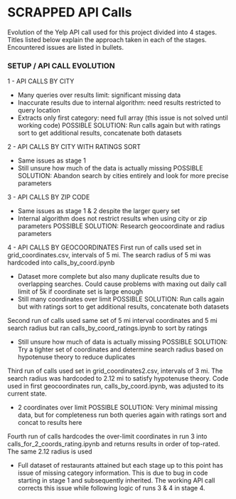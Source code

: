 # SCRAPPED API Calls


Evolution of the Yelp API call used for this project divided into 4 stages. Titles listed below explain the approach taken in each of the stages. Encountered issues are listed in bullets.


### SETUP / API CALL EVOLUTION


1 - API CALLS BY CITY
* Many queries over results limit: significant missing data
* Inaccurate results due to internal algorithm: need results restricted to query location
* Extracts only first category: need full array (this issue is not solved until working code)
POSSIBLE SOLUTION: Run calls again but with ratings sort to get additional results, concatenate both datasets

2 - API CALLS BY CITY WITH RATINGS SORT
* Same issues as stage 1
* Still unsure how much of the data is actually missing
POSSIBLE SOLUTION: Abandon search by cities entirely and look for more precise parameters

3 - API CALLS BY ZIP CODE
* Same issues as stage 1 & 2 despite the larger query set
* Internal algorithm does not restrict results when using city or zip parameters
POSSIBLE SOLUTION: Research geocoordinate and radius parameters

4 - API CALLS BY GEOCOORDINATES
First run of calls used set in grid_coordinates.csv, intervals of 5 mi. The search radius of 5 mi
was hardcoded into calls_by_coord.ipynb
* Dataset more complete but also many duplicate results due to overlapping searches. Could cause problems with maxing out daily call limit of 5k if coordinate set is large enough
* Still many coordinates over limit
POSSIBLE SOLUTION: Run calls again but with ratings sort to get additional results, concatenate both datasets

Second run of calls used same set of 5 mi interval coordinates and 5 mi search radius but ran calls_by_coord_ratings.ipynb to sort by ratings
* Still unsure how much of data is actually missing
POSSIBLE SOLUTION: Try a tighter set of coordinates and determine search radius based on hypotenuse theory to reduce duplicates

Third run of calls used set in grid_coordinates2.csv, intervals of 3 mi. The search radius was hardcoded to 2.12 mi to satisfy hypotenuse theory. Code used in first geocoordinates run, calls_by_coord.ipynb, was adjusted to its current state.
* 2 coordinates over limit
POSSIBLE SOLUTION: Very minimal missing data, but for completeness run both queries again with ratings sort and concat to results here

Fourth run of calls hardcodes the over-limit coordinates in run 3 into calls_for_2_coords_rating.ipynb and returns results in order of top-rated. The same 2.12 radius is used

* Full dataset of restaurants attained but each stage up to this point has issue of missing category information. This is due to bug in code starting in stage 1 and subsequently inherited. The working API call corrects this issue while following logic of runs 3 & 4 in stage 4.